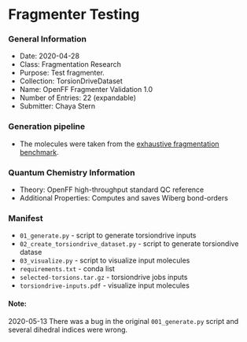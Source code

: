 # Fragmenter Testing

### General Information
 - Date: 2020-04-28
 - Class: Fragmentation Research
 - Purpose: Test fragmenter.
 - Collection: TorsionDriveDataset
 - Name: OpenFF Fragmenter Validation 1.0
 - Number of Entries: 22 (expandable)
 - Submitter: Chaya Stern

### Generation pipeline
 - The molecules were taken from the [exhaustive fragmentation benchmark](https://github.com/choderalab/fragmenter_data/tree/master/combinatorial_fragmentation/verify_schemes).

### Quantum Chemistry Information
 - Theory: OpenFF high-throughput standard QC reference
 - Additional Properties: Computes and saves Wiberg bond-orders

### Manifest
* `01_generate.py` - script to generate torsiondrive inputs
* `02_create_torsiondrive_dataset.py` - script to generate torsiondive datase
* `03_visualize.py` - script to visualize input molecules
* `requirements.txt` - conda list
* `selected-torsions.tar.gz` - torsiondrive jobs inputs
* `torsiondrive-inputs.pdf` - visualize input molecules

#### Note:
2020-05-13
There was a bug in the original `001_generate.py` script and several dihedral indices were wrong.